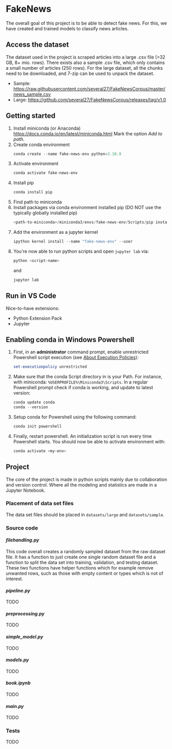 # FakeNews

The overall goal of this project is to be able to detect fake news. For this, we have created and trained models to classify news articles.

## Access the dataset

The dataset used in the project is scraped articles into a large .csv file (>32 GB, 8+ mio. rows). There exists also a sample .csv file, which only contains a small number of articles (250 rows).
For the large dataset, all the chunks need to be downloaded, and 7-zip can be used to unpack the dataset.

- Sample: https://raw.githubusercontent.com/several27/FakeNewsCorpus/master/news_sample.csv
- Large: https://github.com/several27/FakeNewsCorpus/releases/tag/v1.0

## Getting started

1. Install miniconda (or Anaconda)
   https://docs.conda.io/en/latest/miniconda.html
   Mark the option _Add to path_.
2. Create conda environment
   ```powershell
   conda create --name fake-news-env python=3.10.9
   ```
3. Activate environment
   ```powershell
   conda activate fake-news-env
   ```
4. Install pip
   ```powershell
   conda install pip
   ```
5. Find path to miniconda
6. Install packages via conda environment installed pip (DO NOT use the typically globally installed pip)
   ```powershell
   <path-to-miniconda>/miniconda3/envs/fake-news-env/Scripts/pip install -r requirements.txt
   ```
7. Add the environment as a jupyter kernel
   ```powershell
   ipython kernel install --name "fake-news-env" --user
   ```
8. You're now able to run python scripts and open `jupyter lab` via:
   ```powershell
   python <script-name>
   ```
   and
   ```powershell
   jupyter lab
   ```

## Run in VS Code

Nice-to-have extensions:

- Python Extension Pack
- Jupyter

## Enabling conda in Windows Powershell

1. First, in an **administrator** command prompt, enable unrestricted Powershell script execution (see [About Execution Policies](https://docs.microsoft.com/en-ca/powershell/module/microsoft.powershell.core/about/about_execution_policies)):
   ```powershell
   set-executionpolicy unrestricted
   ```
2. Make sure that the conda Script directory in is your Path.
   For instance, with miniconda: `%USERPROFILE%\Miniconda3\Scripts`.
   In a regular Powershell prompt check if conda is working, and update to latest version:
   ```powershell
   conda update conda
   conda --version
   ```
3. Setup conda for Powershell using the following command:
   ```powershell
   conda init powershell
   ```
4. Finally, restart powershell. An initialization script is run every time Powershell starts.
   You should now be able to activate environment with:
   ```powershell
   conda activate <my-env>
   ```

## Project

The core of the project is made in python scripts mainly due to collaboration and version control.
Where all the modeling and statistics are made in a Jupyter Notebook.

### Placement of data set files

The data set files should be placed in `datasets/large` and `datasets/sample`.

### Source code

#### _filehandling.py_

This code overall creates a randomly sampled dataset from the raw dataset file. It has a function to just create one single random dataset file and a function to split the data set into training, validation, and testing dataset. These two functions have helper functions which for example remove unwanted rows, such as those with empty content or types which is not of interest.

#### _pipeline.py_

TODO

#### _preprocessing.py_

TODO

#### _simple_model.py_

TODO

#### _models.py_

TODO

#### _book.ipynb_

TODO

#### _main.py_

TODO

### Tests

TODO
